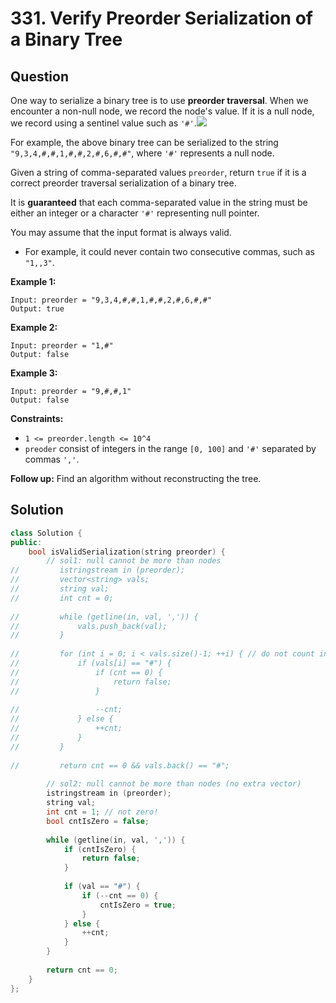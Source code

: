 # 331. Verify Preorder Serialization of a Binary Tree

## Question

One way to serialize a binary tree is to use **preorder traversal**. When we encounter a non-null node, we record the node's value. If it is a null node, we record using a sentinel value such as `'#'`.![](https://assets.leetcode.com/uploads/2021/03/12/pre-tree.jpg)

For example, the above binary tree can be serialized to the string `"9,3,4,#,#,1,#,#,2,#,6,#,#"`, where `'#'` represents a null node.

Given a string of comma-separated values `preorder`, return `true` if it is a correct preorder traversal serialization of a binary tree.

It is **guaranteed** that each comma-separated value in the string must be either an integer or a character `'#'` representing null pointer.

You may assume that the input format is always valid.

* For example, it could never contain two consecutive commas, such as `"1,,3"`.

**Example 1:**

```text
Input: preorder = "9,3,4,#,#,1,#,#,2,#,6,#,#"
Output: true
```

**Example 2:**

```text
Input: preorder = "1,#"
Output: false
```

**Example 3:**

```text
Input: preorder = "9,#,#,1"
Output: false
```

**Constraints:**

* `1 <= preorder.length <= 10^4`
* `preoder` consist of integers in the range `[0, 100]` and `'#'` separated by commas `','`.

**Follow up:** Find an algorithm without reconstructing the tree.

## Solution

```cpp
class Solution {
public:
    bool isValidSerialization(string preorder) {
        // sol1: null cannot be more than nodes
//         istringstream in (preorder);
//         vector<string> vals;
//         string val;
//         int cnt = 0;
        
//         while (getline(in, val, ',')) {
//             vals.push_back(val);
//         }
        
//         for (int i = 0; i < vals.size()-1; ++i) { // do not count in the last one
//             if (vals[i] == "#") {
//                 if (cnt == 0) {
//                     return false;
//                 }
                
//                 --cnt;
//             } else {
//                 ++cnt;
//             }
//         }
        
//         return cnt == 0 && vals.back() == "#";
        
        // sol2: null cannot be more than nodes (no extra vector)
        istringstream in (preorder);
        string val;
        int cnt = 1; // not zero!
        bool cntIsZero = false;
        
        while (getline(in, val, ',')) {
            if (cntIsZero) {
                return false;
            }
            
            if (val == "#") {
                if (--cnt == 0) {
                    cntIsZero = true;
                }  
            } else {
                ++cnt;
            }
        }
        
        return cnt == 0;
    }
};
```

